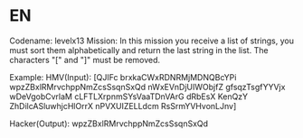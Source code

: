 # EN
Codename: levelx13
Mission: In this mission you receive a list of strings, you must sort them alphabetically and return the last string in the list.
The characters "[" and "]" must be removed.

Example: 
HMV(Input): [QJIFc brxkaCWxRDNRMjMDNQBcYPi wpzZBxlRMrvchppNmZcsSsqnSxQd nWxEVnDjUIWObjfZ gfsqzTsgfYYVjx wDeVgobCvrlaM cLFTLXrpnmSYsVaaTDnVArG 
dRbEsX KenQzY ZhDilcASluwhjcHlOrrX nPVXUIZELLdcm RsSrmYVHvonLJnv]

Hacker(Output): wpzZBxlRMrvchppNmZcsSsqnSxQd
